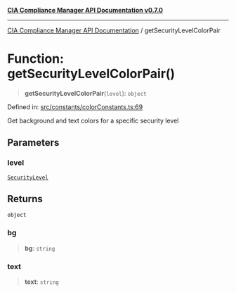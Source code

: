 [**CIA Compliance Manager API Documentation v0.7.0**](../README.md)

***

[CIA Compliance Manager API Documentation](../globals.md) / getSecurityLevelColorPair

# Function: getSecurityLevelColorPair()

> **getSecurityLevelColorPair**(`level`): `object`

Defined in: [src/constants/colorConstants.ts:69](https://github.com/Hack23/cia-compliance-manager/blob/main/src/constants/colorConstants.ts#L69)

Get background and text colors for a specific security level

## Parameters

### level

[`SecurityLevel`](../type-aliases/SecurityLevel.md)

## Returns

`object`

### bg

> **bg**: `string`

### text

> **text**: `string`
